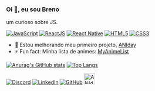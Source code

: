 ### Oi 👋, eu sou Breno
um curioso sobre JS.

[<img src='https://img.shields.io/badge/JavaScript-323330?style=for-the-badge&logo=javascript&logoColor=F7DF1E' alt='JavaScript' />](https://developer.mozilla.org/en-US/docs/Web/JavaScript) [<img src='https://img.shields.io/badge/React-20232A?style=for-the-badge&logo=react&logoColor=61DAFB' alt='ReactJS' />](https://reactjs.org/) [<img src='https://img.shields.io/badge/React_Native-20232A?style=for-the-badge&logo=react&logoColor=61DAFB' alt='React Native'/>](https://reactnative.dev/) [<img src='https://img.shields.io/badge/HTML5-E34F26?style=for-the-badge&logo=html5&logoColor=white' alt='HTML5' />](https://www.w3.org/html/) [<img src='https://img.shields.io/badge/CSS3-1572B6?style=for-the-badge&logo=css3&logoColor=white' alt='CSS3' />](https://www.w3schools.com/css/)

- 🔭 Estou melhorando meu primeiro projeto, [ANIday](https://aniday.netlify.app)
- ⚡ Fun fact: Minha lista de animes: [MyAnimeList](https://myanimelist.net/profile/VDRBreno) 

[![Anurag's GitHub stats](https://github-readme-stats.vercel.app/api?username=vdrbreno&show_icons=true&theme=react&hide=contribs)](https://github.com/anuraghazra/github-readme-stats) [![Top Langs](https://github-readme-stats.vercel.app/api/top-langs/?username=vdrbreno&layout=compact&theme=react)](https://github.com/anuraghazra/github-readme-stats)

  [<img src='https://img.shields.io/badge/Discord-7289DA?style=for-the-badge&logo=discord&logoColor=white' alt='Discord' />](https://discord.com/users/604416432771563530) [<img src='https://img.shields.io/badge/LinkedIn-0077B5?style=for-the-badge&logo=linkedin&logoColor=white' alt='LinkedIn' />](https://www.linkedin.com/in/breno-vitor/) [<img src='https://img.shields.io/badge/GitHub-100000?style=for-the-badge&logo=github&logoColor=white' alt='GitHub' />](https://github.com/VDRBreno) [<img height='30px' src='https://aniday.netlify.app/favicon.png' alt='ANIday'/>](https://aniday.netlify.app)
